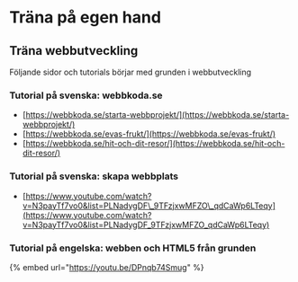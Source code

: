 # Träna på egen hand

## Träna webbutveckling

Följande sidor och tutorials börjar med grunden i webbutveckling

### **Tutorial på svenska: webbkoda.se**

* [https://webbkoda.se/starta-webbprojekt/](https://webbkoda.se/starta-webbprojekt/)
* [https://webbkoda.se/evas-frukt/](https://webbkoda.se/evas-frukt/)
* [https://webbkoda.se/hit-och-dit-resor/](https://webbkoda.se/hit-och-dit-resor/)

### Tutorial på svenska: skapa webbplats

* [https://www.youtube.com/watch?v=N3payTf7vo0&list=PLNadygDF\_9TFzjxwMFZO\_qdCaWp6LTeqy](https://www.youtube.com/watch?v=N3payTf7vo0&list=PLNadygDF_9TFzjxwMFZO_qdCaWp6LTeqy)

### Tutorial på engelska: webben och HTML5 från grunden

{% embed url="https://youtu.be/DPnqb74Smug" %}



